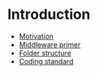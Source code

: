 # Introduction

* [Motivation](Motivation.md)
* [Middleware primer](MiddlewarePrimer.md)
* [Folder structure](FolderStructure.md)
* [Coding standard](CodingStandard.md)
